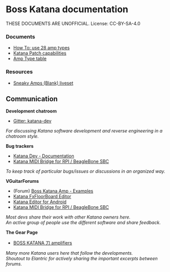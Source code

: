 # Boss Katana documentation

THESE DOCUMENTS ARE UNOFFICIAL.
License: CC-BY-SA-4.0

### Documents

- [How To: use 28 amp types](how-to/use-28-amp-types.md)
- [Katana Patch capabilities](tables/patch-capabilities.md)
- [Amp Type table](tables/amp-types.md)

### Resources

- [Sneaky Amps (Blank) liveset](https://github.com/katana-dev/docs/raw/master/resources/SneakyAmpsBlank.zip)

## Communication

**Development chatroom**

- [Gitter: katana-dev](https://gitter.im/katana-dev)

_For discussing Katana software development and reverse engineering in a chatroom style._

**Bug trackers**

- [Katana Dev - Documentation](https://github.com/katana-dev/docs/issues)
- [Katana MIDI Bridge for RPI / BeagleBone SBC](https://github.com/snhirsch/katana-midi-bridge/issues)

_To keep track of particular bugs/issues or discussions in an organized way._

**VGuitarForums**

- (Forum) [Boss Katana Amp - Examples](http://www.vguitarforums.com/smf/index.php?board=232.0)
- [Katana FxFloorBoard Editor](http://www.vguitarforums.com/smf/index.php?topic=20625.0)
- [Katana Editor for Android](http://www.vguitarforums.com/smf/index.php?topic=20234.0)
- [Katana MIDI Bridge for RPI / BeagleBone SBC](http://www.vguitarforums.com/smf/index.php?topic=19782.0)

_Most devs share their work with other Katana owners here.<br>
An active group of people use the different software and share feedback._

**The Gear Page**

- [BOSS KATANA 刀 amplifiers](https://www.thegearpage.net/board/index.php?posts/23891522/)

_Many more Katana users here that follow the developments.<br>
Shoutout to Elantric for actively sharing the important excerpts between forums._
